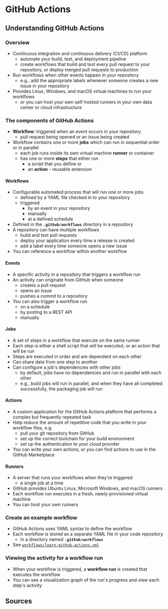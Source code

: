 # GitHub Actions

## Understanding GitHub Actions

### Overview

- Continuous integration and continuous delivery (CI/CD) platform
  - automate your build, test, and deployment pipeline
  - create workflows that build and test every pull request to your repository, or deploy merged pull requests to production
- Run workflows when other events happen in your repository
  - e.g., add the appropriate labels whenever someone creates a new issue in your repository
- Provides Linux, Windows, and macOS virtual machines to run your workflows
  - or you can host your own self-hosted runners in your own data center or cloud infrastructure

### The components of GitHub Actions

- **Workflow**: triggered when an event occurs in your repository
  - pull request being opened or an issue being created
- Workflow contains one or more **jobs** which can run in sequential order or in parallel
  - each job runs inside its own virtual machine **runner** or container
  - has one or more **steps** that either run
    - a script that you define or
    - an **action** - reusable extension

#### Workflows

- Configurable automated process that will run one or more jobs
  - defined by a YAML file checked in to your repository
  - triggered
    - by an event in your repository
    - manually
    - at a defined schedule
- Defined in the **`.github/workflows`** directory in a repository
- A repository can have multiple workflows
  - build and test pull requests
  - deploy your application every time a release is created
  - add a label every time someone opens a new issue
- You can reference a workflow within another workflow

#### Events

- A specific activity in a repository that triggers a workflow run
- An activity can originate from GitHub when someone
  - creates a pull request
  - opens an issue
  - pushes a commit to a repository
- You can also trigger a workflow run
  - on a schedule
  - by posting to a REST API
  - manually

#### Jobs

- A set of steps in a workflow that execute on the same runner
- Each step is either a shell script that will be executed, or an action that will be run
- Steps are executed in order and are dependent on each other
- Can share data from one step to another
- Can configure a job's dependencies with other jobs
  - by default, jobs have no dependencies and run in parallel with each other
  - e.g., build jobs will run in parallel, and when they have all completed successfully, the packaging job will run

#### Actions

- A custom application for the GitHub Actions platform that performs a complex but frequently repeated task
- Help reduce the amount of repetitive code that you write in your workflow files, e.g.
  - pull your git repository from GitHub
  - set up the correct toolchain for your build environment
  - set up the authentication to your cloud provider
- You can write your own actions, or you can find actions to use in the GitHub Marketplace

#### Runners

- A server that runs your workflows when they're triggered
  - a single job at a time
- GitHub provides Ubuntu Linux, Microsoft Windows, and macOS runners
- Each workflow run executes in a fresh, newly-provisioned virtual machine
- You can host your own runners

### Create an example workflow

- GitHub Actions uses YAML syntax to define the workflow
- Each workflow is stored as a separate YAML file in your code repository
  - in a directory named **`.github/workflows`**
- See [`workflows/learn-github-actions.yml`](workflows/learn-github-actions.yml)

### Viewing the activity for a workflow run

- When your workflow is triggered, a **workflow run** is created that executes the workflow
- You can see a visualization graph of the run's progress and view each step's activity

## Sources
